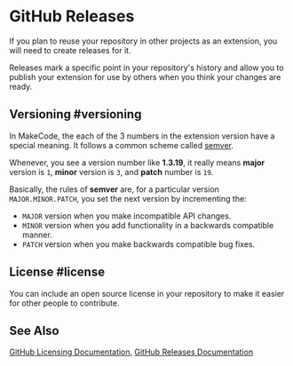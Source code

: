# GitHub Releases

If you plan to reuse your repository in other projects as an extension, you will need to create releases for it.

Releases mark a specific point in your repository's history and allow you to publish your extension
for use by others when you think your changes are ready.

## Versioning #versioning

In MakeCode, the each of the 3 numbers in the extension version have a special meaning. It follows a common scheme called [semver](https://semver.org/).

Whenever, you see a version number like **1.3.19**,
it really means **major** version is ``1``, **minor**
version is ``3``, and **patch** number is ``19``.

Basically, the rules of **semver** are, for a particular version ``MAJOR.MINOR.PATCH``, you set the next version by incrementing the:

* ``MAJOR`` version when you make incompatible API changes.
* ``MINOR`` version when you add functionality in a backwards compatible manner.
* ``PATCH`` version when you make backwards compatible bug fixes.

## License #license

You can include an open source license in your repository to make it easier for other people to contribute.

## See Also

[GitHub Licensing Documentation](https://help.github.com/en/articles/licensing-a-repository),
[GitHub Releases Documentation](https://help.github.com/en/articles/about-releases)